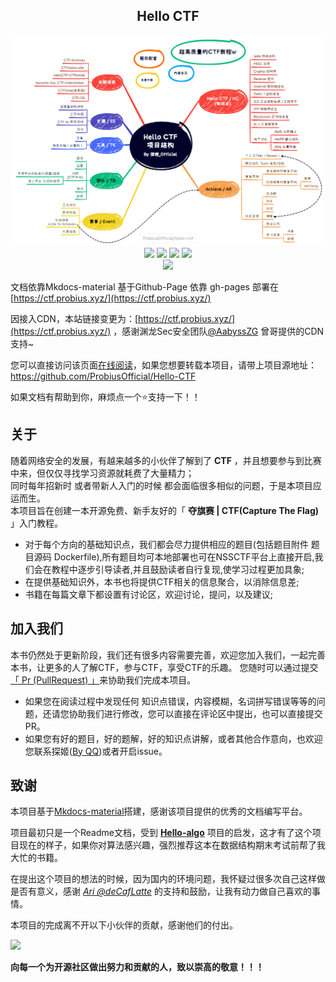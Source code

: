<div align="center">
     <h2>Hello CTF</h2>
     <div align="center">
    <img src="./images/struc.png">
    </div> 
    <a href="http://ctf.probius.xyz/"> <img src="https://badgen.net/badge/Mkdocs/%E5%9C%A8%E7%BA%BF%E9%98%85%E8%AF%BB?icon=chrome&color=black"></a>
    <a href="https://github.com/ProbiusOfficial/Hello-CTF"> <img src="https://badgen.net/github/stars/ProbiusOfficial/Hello-CTF?icon=github&color=black"></a>
    <a href="https://github.com/ProbiusOfficial/Hello-CTF"> <img src="https://badgen.net/github/forks/ProbiusOfficial/Hello-CTF?icon=github&color=black"></a>
    <a href="https://github.com/ProbiusOfficial/Hello-CTF/blob/main/LICENSE"> <img src="https://badgen.net/badge/license/GPLv3/"></a>
    <br>
     <a href="http://qm.qq.com/cgi-bin/qm/qr?_wv=1027&k=wJ35e-T-qSlU7Y3Cs-PAasrAvZfRSc9k&authKey=WNEQbZUpolxgfKjUHHoUIoTBvSnvk2jZtcyWlhaDcUZ6ZYGgvywqi1ah5D7UwUrg&noverify=0&group_code=590430891"> <img src="https://img.shields.io/badge/QQ%20Group-590430891-black"></a>
    <br>
    </div>



文档依靠Mkdocs-material 基于Github-Page 依靠 gh-pages 部署在 [https://ctf.probius.xyz/](https://ctf.probius.xyz/)   

因接入CDN，本站链接变更为：[https://ctf.probius.xyz/](https://ctf.probius.xyz/) ，感谢渊龙Sec安全团队[@AabyssZG](https://github.com/AabyssZG) 曾哥提供的CDN支持~

您可以直接访问该页面[在线阅读](https://ctf.probius.xyz/)，如果您想要转载本项目，请带上项目源地址：https://github.com/ProbiusOfficial/Hello-CTF

如果文档有帮助到你，麻烦点一个:star:支持一下！！

## 关于

随着网络安全的发展，有越来越多的小伙伴了解到了 **CTF** ，并且想要参与到比赛中来，但仅仅寻找学习资源就耗费了大量精力；  
同时每年招新时 或者带新人入门的时候 都会面临很多相似的问题，于是本项目应运而生。  
本项目旨在创建一本开源免费、新手友好的「 **夺旗赛 | CTF(Capture The Flag)** 」入门教程。  

- 对于每个方向的基础知识点，我们都会尽力提供相应的题目(包括题目附件 题目源码 Dockerfile),所有题目均可本地部署也可在NSSCTF平台上直接开启,我们会在教程中逐步引导读者,并且鼓励读者自行复现,使学习过程更加具象;  
- 在提供基础知识外，本书也将提供CTF相关的信息聚合，以消除信息差;  
- 书籍在每篇文章下都设置有讨论区，欢迎讨论，提问，以及建议;   

## 加入我们

本书仍然处于更新阶段，我们还有很多内容需要完善，欢迎您加入我们，一起完善本书，让更多的人了解CTF，参与CTF，享受CTF的乐趣。
您随时可以通过提交 [「 Pr (PullRequest) 」](https://github.com/ProbiusOfficial/Hello-CTF/pulls)来协助我们完成本项目。

- 如果您在阅读过程中发现任何 知识点错误，内容模糊，名词拼写错误等等的问题，还请您协助我们进行修改，您可以直接在评论区中提出，也可以直接提交PR。
- 如果您有好的题目，好的题解，好的知识点讲解，或者其他合作意向，也欢迎您联系探姬([By QQ](2293808331))或者开启issue。

## 致谢
本项目基于[Mkdocs-material](https://github.com/squidfunk/mkdocs-material)搭建，感谢该项目提供的优秀的文档编写平台。  

项目最初只是一个Readme文档，受到 **[Hello-algo](https://github.com/krahets/hello-algo/)** 项目的启发，这才有了这个项目现在的样子，如果你对算法感兴趣，强烈推荐这本在数据结构期末考试前帮了我大忙的书籍。  

在提出这个项目的想法的时候，因为国内的环境问题，我怀疑过很多次自己这样做是否有意义，感谢 [*Ari @deCafLatte*](https://github.com/deCafLatte) 的支持和鼓励，让我有动力做自己喜欢的事情。

本项目的完成离不开以下小伙伴的贡献，感谢他们的付出。
<p align="left">
    <a href="https://github.com/ProbiusOfficial/Hello-CTF/graphs/contributors">
        <img width="550" src="https://contrib.rocks/image?repo=ProbiusOfficial/Hello-CTF" />
    </a>
</p>

**向每一个为开源社区做出努力和贡献的人，致以崇高的敬意！！！**
